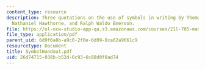 ```yaml
---
content_type: resource
description: Three quotations on the use of symbols in writing by Thomas Carlyle,
  Nathaniel Hawthorne, and Ralph Waldo Emerson.
file: https://ol-ocw-studio-app-qa.s3.amazonaws.com/courses/21l-705-masterworks-in-american-short-fiction-fall-2005/26d74715038bb52d6c936c88d0f8ad74_SymbolHandout.pdf
file_type: application/pdf
parent_uid: 6d9f6a8b-a9c0-2f0e-6d09-8ca62a9661c9
resourcetype: Document
title: SymbolHandout.pdf
uid: 26d74715-038b-b52d-6c93-6c88d0f8ad74
---
```

